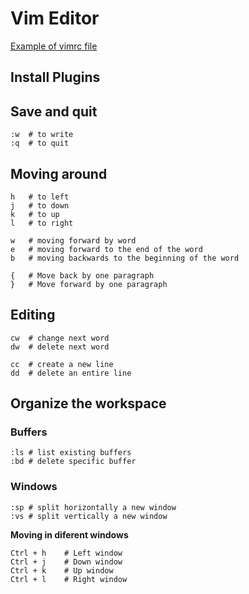 # Vim Editor

[Example of vimrc file](./vimrc)

## Install Plugins


## Save and quit
```
:w  # to write
:q  # to quit
```

## Moving around
```
h   # to left
j   # to down
k   # to up
l   # to right

w   # moving forward by word
e   # moving forward to the end of the word
b   # moving backwards to the beginning of the word

{   # Move back by one paragraph
}   # Move forward by one paragraph
```

## Editing
```
cw  # change next word
dw  # delete next word

cc  # create a new line
dd  # delete an entire line
```

## Organize the workspace

### Buffers
```
:ls # list existing buffers
:bd # delete specific buffer
```

### Windows
```
:sp # split horizontally a new window
:vs # split vertically a new window
```

**Moving in diferent windows**
```
Ctrl + h    # Left window
Ctrl + j    # Down window
Ctrl + k    # Up window
Ctrl + l    # Right window
```
